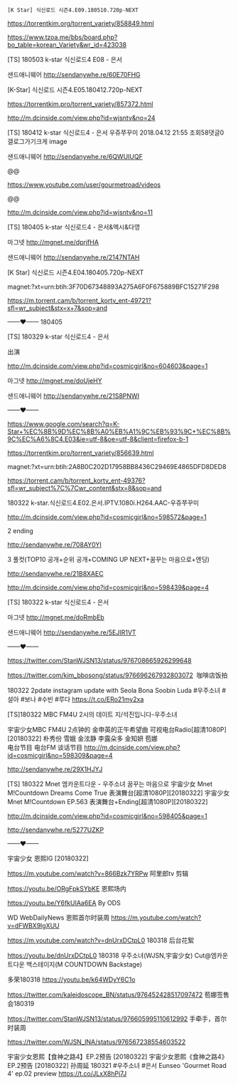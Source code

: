 
    [K Star] 식신로드 시즌4.E09.180510.720p-NEXT

https://torrentkim.org/torrent_variety/858849.html

https://www.tzoa.me/bbs/board.php?bo_table=korean_Variety&wr_id=423038


[TS] 180503 k-star 식신로드4 E08 - 은서

샌드애니웨어
http://sendanywhe.re/60E70FHG


[K-Star] 식신로드 시즌4.E05.180412.720p-NEXT

https://torrentkim.pro/torrent_variety/857372.html

http://m.dcinside.com/view.php?id=wjsntv&no=24

[TS] 180412 k-star 식신로드4 - 은서
우쥬쭈꾸미 	2018.04.12 21:55
조회58댓글0
갤로그가기크게
image

샌드애니웨어
http://sendanywhe.re/6QWUIUQF







@@

https://www.youtube.com/user/gourmetroad/videos

@@

http://m.dcinside.com/view.php?id=wjsntv&no=11

[TS] 180405 k-star 식신로드4 - 은서&엑시&다영

마그넷
http://mgnet.me/dprjfHA

샌드애니웨어
http://sendanywhe.re/2147NTAH

[K Star] 식신로드 시즌4.E04.180405.720p-NEXT

magnet:?xt=urn:btih:3F70D67348893A275A6F0F675889BFC15271F298

https://m.torrent.cam/b/torrent_kortv_ent-49721?sfl=wr_subject&stx=x+7&sop=and

——♥—— 180405

[TS] 180329 k-star 식신로드4 - 은서

出演

http://m.dcinside.com/view.php?id=cosmicgirl&no=604603&page=1

마그넷
http://mgnet.me/doUjeHY

샌드애니웨어
http://sendanywhe.re/21S8PNWI

——♥——

https://www.google.com/search?q=K-Star+%EC%8B%9D%EC%8B%A0%EB%A1%9C%EB%93%9C+%EC%8B%9C%EC%A6%8C4.E03&ie=utf-8&oe=utf-8&client=firefox-b-1

https://torrentkim.pro/torrent_variety/856639.html

magnet:?xt=urn:btih:2A8B0C202D17958BB8436C29469E4865DFD8DED8

https://torrent.cam/b/torrent_kortv_ent-49376?sfl=wr_subject%7C%7Cwr_content&stx=8&sop=and


180322 k-star.식신로드4.E02.은서.IPTV.1080i.H264.AAC-우쥬쭈꾸미


http://m.dcinside.com/view.php?id=cosmicgirl&no=598572&page=1

2 ending

http://sendanywhe.re/708AY0YI

3 풀컷(TOP10 공개+순위 공개+COMING UP NEXT+꿈꾸는 마음으로+엔딩)

http://sendanywhe.re/21B8XAEC

http://m.dcinside.com/view.php?id=cosmicgirl&no=598439&page=4

[TS] 180322 k-star 식신로드4 - 은서

마그넷
http://mgnet.me/doRmbEb

샌드애니웨어
http://sendanywhe.re/5EJIR1VT

——♥——

https://twitter.com/StanWJSN13/status/976708665926299648

https://twitter.com/kim_bbosong/status/976696267932803072  咖啡店饭拍

180322 2pdate instagram update with Seola Bona Soobin Luda #우주소녀 #설아 #보나 #수빈 #루다 https://t.co/ERo21my2xa

[TS]180322 MBC FM4U 2시의 데이트 지/석진입니다-우주소녀

宇宙少女MBC FM4U 2点钟的 金申英的正午希望曲 可视电台Radio[超清1080P][20180322]
朴秀份  雪娥  金泫静  李露朵多  金知妍  苞娜  
电台节目  电台FM  谈话节目
http://m.dcinside.com/view.php?id=cosmicgirl&no=598309&page=4

http://sendanywhe.re/29X1HJYJ

[TS] 180322 Mnet 엠카운트다운 - 우주소녀 꿈꾸는 마음으로
宇宙少女 Mnet M!Countdown Dreams Come True 表演舞台[超清1080P][20180322]
宇宙少女 Mnet M!Countdown EP.563 表演舞台+Ending[超清1080P][20180322]

http://m.dcinside.com/view.php?id=cosmicgirl&no=598405&page=1

http://sendanywhe.re/5277UZKP


——♥——

宇宙少女 恩熙IG [20180322]

https://m.youtube.com/watch?v=866Bzk7YRPw  阿里郎tv 剪辑

https://youtu.be/ORgFpkSYbKE  恩熙场内

https://youtu.be/Y6fkUIAa6EA  By ODS

WD WebDailyNews 恩熙首尔时装周
https://m.youtube.com/watch?v=dFWBX9lgXUU

https://m.youtube.com/watch?v=dnUrxDCtpL0  180318 后台花絮

https://youtu.be/dnUrxDCtpL0
180318 우주소녀(WJSN,宇宙少女) Cut@엠카운트다운 백스테이지(M COUNTDOWN Backstage)

多荣180318
https://youtu.be/k64WDyY6C1o

https://twitter.com/kaleidoscope_BN/status/976452428517097472  苞娜签售会180319

https://twitter.com/StanWJSN13/status/976605995110612992  手牵手，首尔时装周

https://twitter.com/WJSN_INA/status/976567238554603522  

宇宙少女恩熙【食神之路4】EP.2预告 [20180322]
宇宙少女恩熙《食神之路4》EP.2预告 [20180322]
孙周延
180321 #우주소녀 #은서 Eunseo 'Gourmet Road 4' ep.02 preview https://t.co/JLxX8hPj7J






